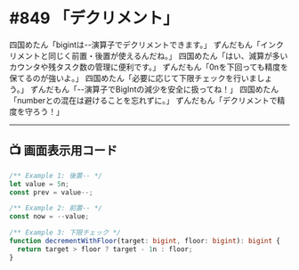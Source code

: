 # #849 「デクリメント」

四国めたん「bigintは--演算子でデクリメントできます。」
ずんだもん「インクリメントと同じく前置・後置が使えるんだね。」
四国めたん「はい、減算が多いカウンタや残タスク数の管理に便利です。」
ずんだもん「0nを下回っても精度を保てるのが強いよ。」
四国めたん「必要に応じて下限チェックを行いましょう。」
ずんだもん「--演算子でBigIntの減少を安全に扱ってね！」
四国めたん「numberとの混在は避けることを忘れずに。」
ずんだもん「デクリメントで精度を守ろう！」

---

## 📺 画面表示用コード

```typescript
/** Example 1: 後置-- */
let value = 5n;
const prev = value--;

/** Example 2: 前置-- */
const now = --value;

/** Example 3: 下限チェック */
function decrementWithFloor(target: bigint, floor: bigint): bigint {
  return target > floor ? target - 1n : floor;
}
```
